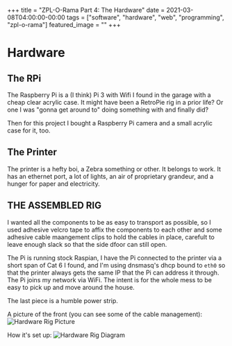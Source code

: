 +++
title =  "ZPL-O-Rama Part 4: The Hardware"
date = 2021-03-08T04:00:00-00:00
tags = ["software", "hardware", "web", "programming", "zpl-o-rama"]
featured_image = ""
+++

# Hardware

## The RPi

The Raspberry Pi is a (I think) Pi 3 with Wifi I found in the garage with a cheap clear acrylic case. It might have been a RetroPie rig in a prior life? Or one I was "gonna get around to" doing something with and finally did?

Then for this project I bought a Raspberry Pi camera and a small acrylic case for it, too.

## The Printer

The printer is a hefty boi, a Zebra something or other. It belongs to work. It has an ethernet port, a lot of lights, an air of proprietary grandeur, and a hunger for paper and electricity.

## THE ASSEMBLED RIG

I wanted all the components to be as easy to transport as possible, so I used adhesive velcro tape to affix the components to each other and some adhesive cable maangement clips to hold the cables in place, carefult to leave enough slack so that the side dfoor can still open.

The Pi is running stock Raspian, I have the Pi connected to the printer via a short span of Cat 6 I found, and I'm using dnsmasq's dhcp bound to `eth0` so that the printer always gets the same IP that the Pi can address it through. The Pi joins my network via WiFi. The intent is for the whole mess to be easy to pick up and move around the house.

The last piece is a humble power strip.


A picture of the front (you can see some of the cable management):
![Hardware Rig Picture](/images/zpl-o-rama/rig-picture.png)

How it's set up:
![Hardware Rig Diagram](/images/zpl-o-rama/rig-diagram.svg)
